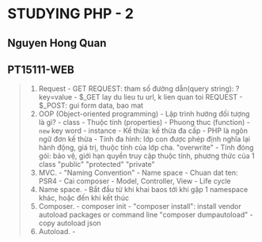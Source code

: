 # STUDYING PHP - 2
## Nguyen Hong Quan
## PT15111-WEB
>1. Request
    - GET REQUEST: tham số đường dẫn(query string): ?key=value
    - $_GET lay du lieu tu url, k lien quan toi REQUEST
    - $_POST: gui form data, bao mat
>2. OOP (Object-oriented programming)
    - Lập trình hướng đối tượng là gì?
    - class
    - Thuộc tính (properties)
    - Phuong thuc (function)
    - `new` key word
    - instance
    - Kế thừa: kế thừa đa cấp
    - PHP là ngôn ngữ đơn kế thừa
    - Tính đa hình: lớp con được phép định nghĩa lại hành động, giá trị, thuộc tính của lớp cha. "overwrite"
    - Tính đóng gói: bảo vệ, giới hạn quyền truy cập thuộc tính, phương thức của 1 class "public" "protected" "private"
>3. MVC.
    - "Naming Convention"
    - Name space
    - Chuan dat ten: PSR4
    - Cai composer
    - Model, Controller, View
    - Life cycle
>4. Name space.
    - Bắt đầu từ khi khai baos tới khi gặp 1 namespace khác, hoặc đến khi kết thúc
>5. Composer.
    - composer init
    - "composer install": install vendor autoload packages or command line "composer dumpautoload"
    - copy autoload json
>6. Autoload.
    -
